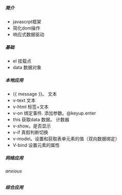 ##### 简介

* javascrpt框架
* 简化dom操作
* 响应式数据驱动

##### 基础

* el 挂载点
* data 数据对象



##### 本地应用

* {{ message }}。 文本
* v-text   文本
* v-html   标签+文本
* v-on  绑定事件.  添加参数。@keyup.enter
* this 获取data 数据。  计数器
* v-show。是否显示
* v-if  真假判断切换 
* v-model。设置和获取表单元素的值（双向数据绑定）
* V-bind     设置元素的属性

##### 网络应用

###### anxious



##### 综合应用

